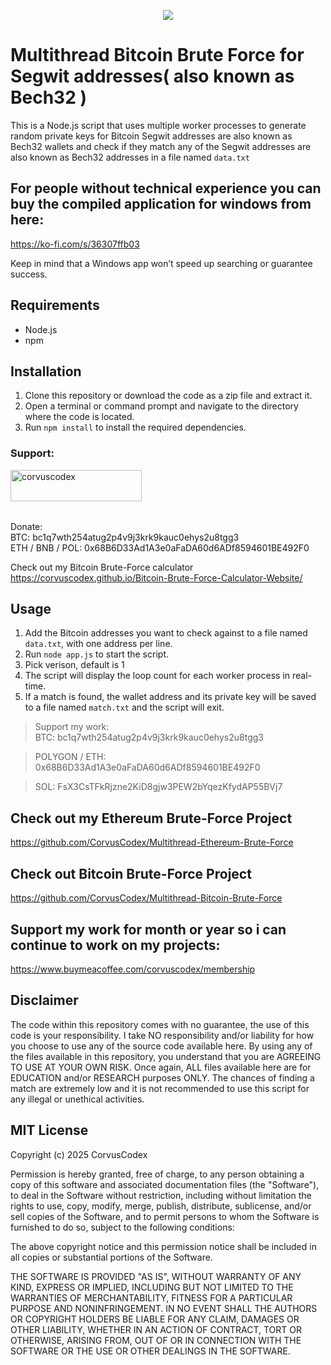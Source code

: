 <p align="center">
  <img src="https://github.com/CorvusCodex/Multithread-Bitcoin-Brute-Force-for-Segwit-addresses/blob/main/multithread%20bitcoin%20bruteforce%20script.png?raw=true">
</p>

# Multithread Bitcoin Brute Force for Segwit addresses( also known as Bech32 )
This is a Node.js script that uses multiple worker processes to generate random private keys for Bitcoin Segwit addresses are also known as Bech32 wallets and check if they match any of the Segwit addresses are also known as Bech32 addresses in a file named `data.txt`

## For people without technical experience you can buy the compiled application for windows from here:
https://ko-fi.com/s/36307ffb03

Keep in mind that a Windows app won’t speed up searching or guarantee success.

## Requirements

- Node.js
- npm

## Installation

1. Clone this repository or download the code as a zip file and extract it.
2. Open a terminal or command prompt and navigate to the directory where the code is located.
3. Run `npm install` to install the required dependencies.

<h3 align="left">Support:</h3>
<p><a href="https://www.buymeacoffee.com/corvuscodex"> <img align="left" src="https://cdn.buymeacoffee.com/buttons/v2/default-yellow.png" height="50" width="210" alt="corvuscodex" /></a></p><br><br>

<br><br>
Donate: <br>
BTC: bc1q7wth254atug2p4v9j3krk9kauc0ehys2u8tgg3 <br>
ETH / BNB / POL: 0x68B6D33Ad1A3e0aFaDA60d6ADf8594601BE492F0

Check out my Bitcoin Brute-Force calculator
https://corvuscodex.github.io/Bitcoin-Brute-Force-Calculator-Website/


## Usage

1. Add the Bitcoin addresses you want to check against to a file named `data.txt`, with one address per line.
2. Run `node app.js` to start the script.
3. Pick verison, default is 1
4. The script will display the loop count for each worker process in real-time.
5. If a match is found, the wallet address and its private key will be saved to a file named `match.txt` and the script will exit.



>Support my work:<br>
>BTC: bc1q7wth254atug2p4v9j3krk9kauc0ehys2u8tgg3

>POLYGON / ETH: 0x68B6D33Ad1A3e0aFaDA60d6ADf8594601BE492F0

>SOL: FsX3CsTFkRjzne2KiD8gjw3PEW2bYqezKfydAP55BVj7

## Check out my Ethereum Brute-Force Project
https://github.com/CorvusCodex/Multithread-Ethereum-Brute-Force

## Check out Bitcoin Brute-Force Project
https://github.com/CorvusCodex/Multithread-Bitcoin-Brute-Force

## Support my work for month or year so i can continue to work on my projects:
https://www.buymeacoffee.com/corvuscodex/membership


## Disclaimer

The code within this repository comes with no guarantee, the use of this code is your responsibility. I take NO responsibility and/or liability for how you choose to use any of the source code available here. By using any of the files available in this repository, you understand that you are AGREEING TO USE AT YOUR OWN RISK. Once again, ALL files available here are for EDUCATION and/or RESEARCH purposes ONLY. The chances of finding a match are extremely low and it is not recommended to use this script for any illegal or unethical activities.


## MIT License

Copyright (c) 2025 CorvusCodex

Permission is hereby granted, free of charge, to any person obtaining a copy
of this software and associated documentation files (the "Software"), to deal
in the Software without restriction, including without limitation the rights
to use, copy, modify, merge, publish, distribute, sublicense, and/or sell
copies of the Software, and to permit persons to whom the Software is
furnished to do so, subject to the following conditions:

The above copyright notice and this permission notice shall be included in all
copies or substantial portions of the Software.

THE SOFTWARE IS PROVIDED "AS IS", WITHOUT WARRANTY OF ANY KIND, EXPRESS OR
IMPLIED, INCLUDING BUT NOT LIMITED TO THE WARRANTIES OF MERCHANTABILITY,
FITNESS FOR A PARTICULAR PURPOSE AND NONINFRINGEMENT. IN NO EVENT SHALL THE
AUTHORS OR COPYRIGHT HOLDERS BE LIABLE FOR ANY CLAIM, DAMAGES OR OTHER
LIABILITY, WHETHER IN AN ACTION OF CONTRACT, TORT OR OTHERWISE, ARISING FROM,
OUT OF OR IN CONNECTION WITH THE SOFTWARE OR THE USE OR OTHER DEALINGS IN THE
SOFTWARE.

